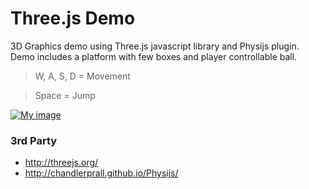Three.js Demo
=============

3D Graphics demo using Three.js javascript library and Physijs plugin.
Demo includes a platform with few boxes and player controllable ball.
> W, A, S, D = Movement

> Space = Jump


[![My image](http://i.imgur.com/KLLtU6s.png)](http://aircl.github.io/threejsdemo/)

### 3rd Party

* http://threejs.org/
* http://chandlerprall.github.io/Physijs/

